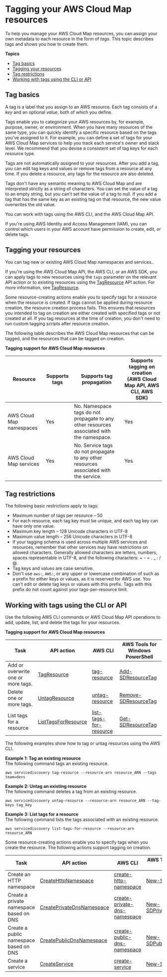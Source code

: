 # Tagging your AWS Cloud Map resources<a name="using-tags"></a>

To help you manage your AWS Cloud Map resources, you can assign your own metadata to each resource in the form of *tags*\. This topic describes tags and shows you how to create them\.

**Topics**
+ [Tag basics](#tag-basics)
+ [Tagging your resources](#tag-resources)
+ [Tag restrictions](#tag-restrictions)
+ [Working with tags using the CLI or API](#tag-resources-api-sdk)

## Tag basics<a name="tag-basics"></a>

A tag is a label that you assign to an AWS resource\. Each tag consists of a *key* and an optional *value*, both of which you define\.

Tags enable you to categorize your AWS resources by, for example, purpose, owner, or environment\. When you have many resources of the same type, you can quickly identify a specific resource based on the tags you've assigned to it\. For example, you can define a set of tags for your AWS Cloud Map services to help you track each service's owner and stack level\. We recommend that you devise a consistent set of tag keys for each resource type\.

Tags are not automatically assigned to your resources\. After you add a tag, you can edit tag keys and values or remove tags from a resource at any time\. If you delete a resource, any tags for the resource are also deleted\.

Tags don't have any semantic meaning to AWS Cloud Map and are interpreted strictly as a string of characters\. You can set the value of a tag to an empty string, but you can't set the value of a tag to null\. If you add a tag that has the same key as an existing tag on that resource, the new value overwrites the old value\.

You can work with tags using the AWS CLI, and the AWS Cloud Map API\.

If you're using AWS Identity and Access Management \(IAM\), you can control which users in your AWS account have permission to create, edit, or delete tags\.

## Tagging your resources<a name="tag-resources"></a>

You can tag new or existing AWS Cloud Map namespaces and services\.\.

If you're using the AWS Cloud Map API, the AWS CLI, or an AWS SDK, you can apply tags to new resources using the `tags` parameter on the relevant API action or to existing resources using the [TagResource](https://docs.aws.amazon.com/cloud-map/latest/api/API_TagResource.html) API action\. For more information, see [TagResource](https://docs.aws.amazon.com/cloud-map/latest/api/API_TagResource.html)\.

Some resource\-creating actions enable you to specify tags for a resource when the resource is created\. If tags cannot be applied during resource creation, the resource creation process fails\. This ensures that resources you intended to tag on creation are either created with specified tags or not created at all\. If you tag resources at the time of creation, you don't need to run custom tagging scripts after resource creation\.

The following table describes the AWS Cloud Map resources that can be tagged, and the resources that can be tagged on creation\.


**Tagging support for AWS Cloud Map resources**  

| Resource | Supports tags | Supports tag propagation | Supports tagging on creation \(AWS Cloud Map API, AWS CLI, AWS SDK\) | 
| --- | --- | --- | --- | 
|  AWS Cloud Map namespaces  |  Yes  | No\. Namespace tags do not propagate to any other resources associated with the namespace\. |  Yes  | 
|  AWS Cloud Map services  |  Yes  | No\. Service tags do not propagate to any other resources associated with the service\. |  Yes  | 

## Tag restrictions<a name="tag-restrictions"></a>

The following basic restrictions apply to tags:
+ Maximum number of tags per resource – 50
+ For each resource, each tag key must be unique, and each tag key can have only one value\.
+ Maximum key length – 128 Unicode characters in UTF\-8
+ Maximum value length – 256 Unicode characters in UTF\-8
+ If your tagging schema is used across multiple AWS services and resources, remember that other services may have restrictions on allowed characters\. Generally allowed characters are letters, numbers, spaces representable in UTF\-8, and the following characters: \+ \- = \. \_ : / @\.
+ Tag keys and values are case sensitive\.
+ Don't use `aws:`, `AWS:`, or any upper or lowercase combination of such as a prefix for either keys or values, as it is reserved for AWS use\. You can't edit or delete tag keys or values with this prefix\. Tags with this prefix do not count against your tags\-per\-resource limit\.

## Working with tags using the CLI or API<a name="tag-resources-api-sdk"></a>

Use the following AWS CLI commands or AWS Cloud Map API operations to add, update, list, and delete the tags for your resources\.


**Tagging support for AWS Cloud Map resources**  

| Task | API action | AWS CLI | AWS Tools for Windows PowerShell | 
| --- | --- | --- | --- | 
|  Add or overwrite one or more tags\.  |  [TagResource](https://docs.aws.amazon.com/cloud-map/latest/api/API_TagResource.html)  |  [tag\-resource](https://docs.aws.amazon.com/cli/latest/reference/servicediscovery/tag-resource.html)  |  [Add\-SDResourceTag](https://docs.aws.amazon.com/powershell/latest/reference/items/Add-SDResourceTag.html)  | 
|  Delete one or more tags\.  |  [UntagResource](https://docs.aws.amazon.com/cloud-map/latest/api/API_UntagResource.html)  |  [untag\-resource](https://docs.aws.amazon.com/cli/latest/reference/servicediscovery/untag-resource.html)  |  [Remove\-SDResourceTag](https://docs.aws.amazon.com/powershell/latest/reference/items/Remove-SDResourceTag.html)  | 
| List tags for a resource |  [ListTagsForResource](https://docs.aws.amazon.com/cloud-map/latest/api/API_ListTagsForResource.html)  |  [list\-tags\-for\-resource](https://docs.aws.amazon.com/cli/latest/reference/servicediscovery/list-tags-for-resource.html)  |  [Get\-SDResourceTag](https://docs.aws.amazon.com/powershell/latest/reference/items/Get-SDResourceTag.html)  | 

The following examples show how to tag or untag resources using the AWS CLI\.

**Example 1: Tag an existing resource**  
The following command tags an existing resource\.

```
aws servicediscovery tag-resource --resource-arn resource_ARN --tags team=devs
```

**Example 2: Untag an existing resource**  
The following command deletes a tag from an existing resource\.

```
aws servicediscovery untag-resource --resource-arn resource_ARN --tag-keys tag_key
```

**Example 3: List tags for a resource**  
The following command lists the tags associated with an existing resource\.

```
aws servicediscovery list-tags-for-resource --resource-arn resource_ARN
```

Some resource\-creating actions enable you to specify tags when you create the resource\. The following actions support tagging on creation\.


| Task | API action | AWS CLI | AWS Tools for Windows PowerShell | 
| --- | --- | --- | --- | 
| Create an HTTP namespace | [CreateHttpNamespace](https://docs.aws.amazon.com/cloud-map/latest/api/API_CreateHttpNamespace.html) | [create\-http\-namespace](https://docs.aws.amazon.com/cli/latest/reference/servicediscovery/create-http-namespace.html) | [New\-SDHttpNamespace](https://docs.aws.amazon.com/powershell/latest/reference/items/New-SDHttpNamespace.html) | 
| Create a private namespace based on DNS | [CreatePrivateDnsNamespace](https://docs.aws.amazon.com/cloud-map/latest/api/API_CreatePrivateDnsNamespace.html) | [create\-private\-dns\-namespace](https://docs.aws.amazon.com/cli/latest/reference/servicediscovery/create-private-dns-namespace.html) | [New\-SDPrivateDnsNamespace](https://docs.aws.amazon.com/powershell/latest/reference/items/New-SDPrivateDnsNamespace.html) | 
| Create a public namespace based on DNS | [CreatePublicDnsNamespace](https://docs.aws.amazon.com/cloud-map/latest/api/API_CreatePublicDnsNamespace.html) | [create\-public\-dns\-namespace](https://docs.aws.amazon.com/cli/latest/reference/servicediscovery/create-public-dns-namespace.html) | [New\-SDPublicDnsNamespace](https://docs.aws.amazon.com/powershell/latest/reference/items/New-SDPublicDnsNamespace.html) | 
| Create a service | [CreateService](https://docs.aws.amazon.com/cloud-map/latest/api/API_CreateService.html) | [create\-service](https://docs.aws.amazon.com/cli/latest/reference/servicediscovery/create-service.html) | [New\-SDService](https://docs.aws.amazon.com/powershell/latest/reference/items/New-SDService.html) | 